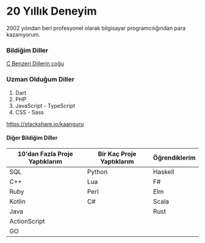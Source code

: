 <script setup>
import { VPTeamMembers } from 'vitepress/theme'

const members = [
  {
    avatar: 'https://avatars.githubusercontent.com/u/47606404?v=4',
    name: 'Cem Kaan',
    title: 'CemKaanGuru',
    links: [
      { icon: 'github', link: 'https://github.com/kaanguru/' },
      { icon: 'twitter', link: 'https://twitter.com/CemKaanGuru' }
    ]
  },
]
</script>

# 20 Yıllık Deneyim

2002 yılından beri profesyonel olarak bilgisayar programcılığından para kazanıyorum.

<VPTeamMembers size="medium" :members="members" />


### Bildiğim Diller

[C Benzeri Dillerin çoğu](https://en.wikipedia.org/wiki/List_of_C-family_programming_languages)

### Uzman Olduğum Diller

1. Dart
1. PHP
1. JavaScript - TypeScript
1. CSS - Sass

<a data-theme="light" data-layers="2,3,4,1" data-stack-embed="true" href="https://embed.stackshare.io/stacks/embed/d60323db4ac0e08701c9d7a5e0bf56"></a><script async src="https://cdn1.stackshare.io/javascripts/client-code.js" charset="utf-8"></script>

https://stackshare.io/kaanguru

#### Diğer Bildiğim Diller

|  10'dan Fazla Proje Yaptıklarım| Bir Kaç Proje Yaptıklarım | Öğrendiklerim |
| -------------------------------| ------------------------- | ------------- |
|  SQL                           |   Python                  |  Haskell      |  
|  C++                           |   Lua                     |  F#           |
|  Ruby                          |   Perl                    |  Elm          |
|  Kotlin                        |   C#                      |  Scala        |
|  Java                          |                           |  Rust         |
|  ActionScript                  |                           |               |
|  GO                            |                           |               |
